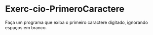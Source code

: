 # Exerc-cio-PrimeroCaractere
Faça um programa que exiba o primeiro caractere digitado, ignorando espaços em branco.
